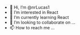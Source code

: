 - 👋 Hi, I’m @nrLucas1
- 👀 I’m interested in React
- 🌱 I’m currently learning React
- 💞️ I’m looking to collaborate on ...
- 📫 How to reach me ...

<!---
nrLucas1/nrLucas1 is a ✨ special ✨ repository because its `README.md` (this file) appears on your GitHub profile.
You can click the Preview link to take a look at your changes.
--->
